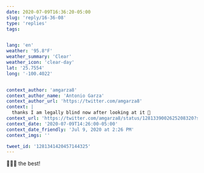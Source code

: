 ```yaml
---
date: 2020-07-09T16:36:20-05:00
slug: 'reply/16-36-08'
type: 'replies'
tags:


lang: 'en'
weather: '95.8°F'
weather_summary: 'Clear'
weather_icon: 'clear-day'
lat: '25.7554'
long: '-100.4022'


context_author: 'amgarza8'
context_author_name: 'Antonio Garza'
context_author_url: 'https://twitter.com/amgarza8'
context: |
  thanks I am legally blind now after looking at it 🤣
context_url: 'https://twitter.com/amgarza8/status/1281339002625208320?s=12'
context_date: '2020-07-09T14:26:00-05:00'
context_date_friendly: 'Jul 9, 2020 at 2:26 PM'
context_imgs: ''

tweet_id: '1281341420457144325'
---
```

🤣🤣🤣 the best!
